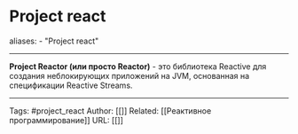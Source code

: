 # Project react

aliases: 
	- "Project react"

---
**Project Reactor (или просто Reactor)** - это библиотека Reactive для создания неблокирующих приложений на JVM, основанная на спецификации Reactive Streams.


---
Tags: #project_react
Author: [[]]
Related: [[Реактивное программирование]]
URL: [[]]